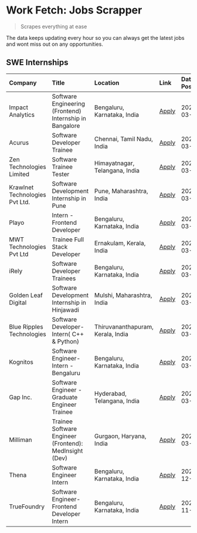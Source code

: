 # Work Fetch: Jobs Scrapper
> Scrapes everything at ease

The data keeps updating every hour so you can always get the latest jobs and wont miss out on any opportunities.

## SWE Internships
<!--START_SECTION:workfetch-->
| Company                        | Title                                                   | Location                          | Link                                                                                                                                                                                                                                                                          | Date Posted   |
|:-------------------------------|:--------------------------------------------------------|:----------------------------------|:------------------------------------------------------------------------------------------------------------------------------------------------------------------------------------------------------------------------------------------------------------------------------|:--------------|
| Impact Analytics               | Software Engineering (Frontend) Internship in Bangalore | Bengaluru, Karnataka, India       | [Apply](https://in.linkedin.com/jobs/view/software-engineering-frontend-internship-in-bangalore-at-impact-analytics-3872535077?refId=1IZY6r%2BMEcx7I9rkgT3QHw%3D%3D&trackingId=en%2B8xSCqyn6PNQOxY4wPHA%3D%3D&position=7&pageNum=0&trk=public_jobs_jserp-result_search-card)  | 2024-03-26    |
| Acurus                         | Software Developer Trainee                              | Chennai, Tamil Nadu, India        | [Apply](https://in.linkedin.com/jobs/view/software-developer-trainee-at-acurus-3871400616?refId=1IZY6r%2BMEcx7I9rkgT3QHw%3D%3D&trackingId=UhCsDTfdbAcJO940ZBj5cw%3D%3D&position=10&pageNum=0&trk=public_jobs_jserp-result_search-card)                                        | 2024-03-26    |
| Zen Technologies Limited       | Software Trainee Tester                                 | Himayatnagar, Telangana, India    | [Apply](https://in.linkedin.com/jobs/view/software-trainee-tester-at-zen-technologies-limited-3872100214?refId=1IZY6r%2BMEcx7I9rkgT3QHw%3D%3D&trackingId=%2FNf22lrZUJiJaMKi0l0KWg%3D%3D&position=20&pageNum=0&trk=public_jobs_jserp-result_search-card)                       | 2024-03-26    |
| Krawlnet Technologies Pvt Ltd. | Software Development Internship in Pune                 | Pune, Maharashtra, India          | [Apply](https://in.linkedin.com/jobs/view/software-development-internship-in-pune-at-krawlnet-technologies-pvt-ltd-3868318801?refId=1IZY6r%2BMEcx7I9rkgT3QHw%3D%3D&trackingId=bc%2BkhLL1Ipd%2F5E5VfwaTGg%3D%3D&position=5&pageNum=0&trk=public_jobs_jserp-result_search-card) | 2024-03-22    |
| Playo                          | Intern - Frontend Developer                             | Bengaluru, Karnataka, India       | [Apply](https://in.linkedin.com/jobs/view/intern-frontend-developer-at-playo-3864131172?refId=1IZY6r%2BMEcx7I9rkgT3QHw%3D%3D&trackingId=w9pqKUQHfpKFfkWtTzf66g%3D%3D&position=12&pageNum=0&trk=public_jobs_jserp-result_search-card)                                          | 2024-03-22    |
| MWT Technologies Pvt Ltd       | Trainee Full Stack Developer                            | Ernakulam, Kerala, India          | [Apply](https://in.linkedin.com/jobs/view/trainee-full-stack-developer-at-mwt-technologies-pvt-ltd-3863344037?refId=1IZY6r%2BMEcx7I9rkgT3QHw%3D%3D&trackingId=MMwDDXkj%2Btf8gVUXhD3vHA%3D%3D&position=15&pageNum=0&trk=public_jobs_jserp-result_search-card)                  | 2024-03-20    |
| iRely                          | Software Developer Trainees                             | Bengaluru, Karnataka, India       | [Apply](https://in.linkedin.com/jobs/view/software-developer-trainees-at-irely-3860566039?refId=1IZY6r%2BMEcx7I9rkgT3QHw%3D%3D&trackingId=uAiESSj%2FUUsxdvrV4V9pIA%3D%3D&position=3&pageNum=0&trk=public_jobs_jserp-result_search-card)                                       | 2024-03-18    |
| Golden Leaf Digital            | Software Development Internship in Hinjawadi            | Mulshi, Maharashtra, India        | [Apply](https://in.linkedin.com/jobs/view/software-development-internship-in-hinjawadi-at-golden-leaf-digital-3858085305?refId=1IZY6r%2BMEcx7I9rkgT3QHw%3D%3D&trackingId=cc3Xerxkv3jswJ6H0u2AdA%3D%3D&position=17&pageNum=0&trk=public_jobs_jserp-result_search-card)         | 2024-03-15    |
| Blue Ripples Technologies      | Software Developer- Intern( C++ & Python)               | Thiruvananthapuram, Kerala, India | [Apply](https://in.linkedin.com/jobs/view/software-developer-intern-c%2B%2B-python-at-blue-ripples-technologies-3855594494?refId=1IZY6r%2BMEcx7I9rkgT3QHw%3D%3D&trackingId=KuJCeHbn%2BojKGUp8qnXclA%3D%3D&position=25&pageNum=0&trk=public_jobs_jserp-result_search-card)     | 2024-03-14    |
| Kognitos                       | Software Engineer-Intern -Bengaluru                     | Bengaluru, Karnataka, India       | [Apply](https://in.linkedin.com/jobs/view/software-engineer-intern-bengaluru-at-kognitos-3855361239?refId=1IZY6r%2BMEcx7I9rkgT3QHw%3D%3D&trackingId=KNsVq709NAzlVQoxxP9WZg%3D%3D&position=9&pageNum=0&trk=public_jobs_jserp-result_search-card)                               | 2024-03-13    |
| Gap Inc.                       | Software Engineer - Graduate Engineer Trainee           | Hyderabad, Telangana, India       | [Apply](https://in.linkedin.com/jobs/view/software-engineer-graduate-engineer-trainee-at-gap-inc-3853818960?refId=1IZY6r%2BMEcx7I9rkgT3QHw%3D%3D&trackingId=uuOFKqfkOKG7mFqPENckJg%3D%3D&position=8&pageNum=0&trk=public_jobs_jserp-result_search-card)                       | 2024-03-12    |
| Milliman                       | Trainee Software Engineer (Frontend): MedInsight (Dev)  | Gurgaon, Haryana, India           | [Apply](https://in.linkedin.com/jobs/view/trainee-software-engineer-frontend-medinsight-dev-at-milliman-3792874280?refId=1IZY6r%2BMEcx7I9rkgT3QHw%3D%3D&trackingId=WhmW1aQKqSJSMTaKQbE6Tw%3D%3D&position=13&pageNum=0&trk=public_jobs_jserp-result_search-card)               | 2024-03-01    |
| Thena                          | Software Engineer Intern                                | Bengaluru, Karnataka, India       | [Apply](https://in.linkedin.com/jobs/view/software-engineer-intern-at-thena-3778731751?refId=1IZY6r%2BMEcx7I9rkgT3QHw%3D%3D&trackingId=yb7IqEADDORbpC%2Bm8N%2Fjtg%3D%3D&position=24&pageNum=0&trk=public_jobs_jserp-result_search-card)                                       | 2023-12-05    |
| TrueFoundry                    | Software Engineer- Frontend Developer Intern            | Bengaluru, Karnataka, India       | [Apply](https://in.linkedin.com/jobs/view/software-engineer-frontend-developer-intern-at-truefoundry-3790095058?refId=1IZY6r%2BMEcx7I9rkgT3QHw%3D%3D&trackingId=W8ewQm4ySLhukn2J%2BSFoug%3D%3D&position=23&pageNum=0&trk=public_jobs_jserp-result_search-card)                | 2023-11-24    |
<!--END_SECTION:workfetch-->
